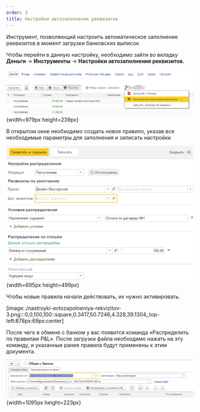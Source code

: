 ```yaml
---
order: 3
title: Настройки автозаполнения реквизитов
---
```


Инструмент, позволяющий настроить автоматическое заполнение реквизитов в момент загрузки банковских выписок

Чтобы перейти в данную настройку, необходимо зайти во вкладку **Деньги** -> **Инструменты** -> **Настройки автозаполнения реквизитов.**

![](./nastroyki-avtozapolneniya-rekvizitov.png){width=979px height=239px}



В открытом окне необходимо создать новое правило, указав все необходимые параметры для заполнения и записать настройки



![](./nastroyki-avtozapolneniya-rekvizitov-2.png){width=695px height=499px}



Чтобы новые правила начали действовать, их нужно активировать.

[image:./nastroyki-avtozapolneniya-rekvizitov-3.png:::0,0,100,100::square,0.3417,50.7246,4.328,39.1304,,top-left:878px:69px:center]



После чего в обмене с банком у вас появится команда «Распределить по правилам P&L». После загрузки файла необходимо нажать на эту команду, и указанные ранее правила будут применены к этим документа.

![](./nastroyki-avtozapolneniya-rekvizitov-4.png){width=1095px height=223px}